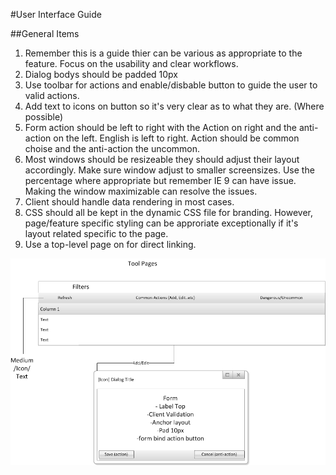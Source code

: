 #User Interface Guide

##General Items
1. Remember this is a guide thier can be various as appropriate to the feature.  Focus on the usability and clear workflows.
2. Dialog bodys should be padded 10px
3. Use toolbar for actions and enable/disbable button to guide the user to valid actions.
4. Add text to icons on button so it's very clear as to what they are.  (Where possible)
5. Form action should be left to right with the Action on right and the anti-action on the left.  English is left to right.  Action should be common choise and the anti-action the uncommon.
6. Most windows should be resizeable they should adjust their layout accordingly.   Make sure window adjust to smaller screensizes.  Use the percentage where appropriate but remember IE 9 can have issue.  Making the window maximizable can resolve the issues.
7. Client should handle data rendering in most cases.
8. CSS should all be kept in the dynamic CSS file for branding.  However, page/feature specific styling can be approriate exceptionally if it's layout related specific to the page.
9. Use a top-level page on for direct linking.

![ui-guide](ui-guide.png)

